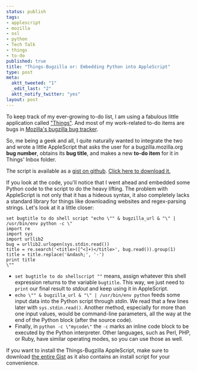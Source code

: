 ```yaml
--- 
status: publish
tags: 
- applescript
- mozilla
- osl
- python
- Tech Talk
- things
- to-do
published: true
title: "Things-Bugzilla or: Embedding Python into AppleScript"
type: post
meta: 
  aktt_tweeted: "1"
  _edit_last: "2"
  aktt_notify_twitter: "yes"
layout: post
---
```

To keep track of my ever-growing to-do list, I am using a fabulous little application called <a href="http://culturedcode.com/things/">"Things"</a>. And most of my work-related to-do items are bugs in <a href="https://bugzilla.mozilla.org">Mozilla's bugzilla bug tracker</a>.

So, me being a geek and all, I quite naturally wanted to integrate the two and wrote a little AppleScript that asks the user for a bugzilla.mozilla.org <strong>bug number</strong>, obtains its <strong>bug title</strong>, and makes a new <strong>to-do item</strong> for it in Things' Inbox folder.

The script is available as a <a href="http://gist.github.com/282373">gist on github</a>. <a href="http://gist.github.com/gists/282373/download">Click here to download it.</a>

If you look at the code, you'll notice that I went ahead and embedded some Python code to the script to do the heavy lifting. The problem with AppleScript is not only that it has a hideous syntax, it also completely lacks a standard library for things like downloading websites and regex-parsing strings. Let's look at it a little closer:

<pre><code>set bugtitle to do shell script "echo \"" &amp; bugzilla_url &amp; "\" | /usr/bin/env python -c \"
import re
import sys
import urllib2
bug = urllib2.urlopen(sys.stdin.read())
title = re.search('&lt;title&gt;([^&lt;]+)&lt;/title&gt;', bug.read()).group(1)
title = title.replace('&amp;ndash;', '-')
print title
\""</code></pre>

<ul>
	<li><code>set bugtitle to do shellscript ""</code> means, assign whatever this shell expression returns to the variable <code>bugtitle</code>. This way, we just need to <code>print</code> our final result to <em>stdout</em> and keep using it in AppleScript.</li>
	<li><code>echo \&quot;&quot; &amp; bugzilla_url &amp; &quot;\&quot; | /usr/bin/env python</code> feeds some input data into the Python script through <em>stdin</em>. We read that a few lines later with <code>sys.stdin.read()</code>. Another method, especially for more than one input values, would be command-line parameters, all the way at the end of the Python block (after the source code).</li>
	<li>Finally, in <code>python -c \"mycode\"</code> the <code>-c</code> marks an inline code block to be executed by the Python interpreter. Other languages, such as Perl, PHP, or Ruby, have similar operating modes, so you can use those as well.</li>
</ul>

If you want to install the Things-Bugzilla AppleScript, make sure to download <a href="http://gist.github.com/282373">the entire Gist</a> as it also contains an install script for your convenience.

